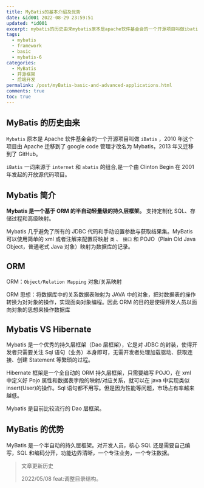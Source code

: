 ```yaml
---
title: MyBatis的基本介绍及优势
date: &id001 2022-08-29 23:59:51
updated: *id001
excerpt: mybatis的历史由来mybatis原本是apache软件基金会的一个开源项目叫做ibatis年这个项目由apache迁移到了googlecode管理才改名为mybatis年又迁移到了github。ibatis一词来源于internet和abatis的组合是一个由clintonbegin在年发起的开放源代码项目。mybatis简介mybatis是一个基于orm的半自动轻量级的持久层框架。支持定制化sql存储过程和高级映射。mybatis几乎避免了所有的jdbc代码和手动设置参数与获取结果集。mybati
tags:
  - mybatis
  - framework
  - basic
  - mybatis-6
categories:
  - MyBatis
  - 开源框架
  - 后端开发
permalink: /post/myBatis-basic-and-advanced-applications.html
comments: true
toc: true
---
```

## MyBatis 的历史由来

`Mybatis` 原本是 Apache 软件基金会的一个开源项目叫做 `iBatis` ，2010 年这个项目由 Apache 迁移到了 google code 管理才改名为 Mybatis，2013 年又迁移到了 GitHub。

`iBatis` 一词来源于 `internet` 和 `abatis` 的组合,是一个由 Clinton Begin 在 2001 年发起的开放源代码项目。

## Mybatis 简介

**Mybatis 是一个基于 ORM 的半自动轻量级的持久层框架。** 支持定制化 SQL、存储过程和高级映射。

Mybatis 几乎避免了所有的 JDBC 代码和手动设置参数与获取结果集。MyBatis 可以使用简单的 xml 或者注解来配置将映射 `类` 、 `接口` 和 POJO（Plain Old Java Object，普通老式 Java 对象）映射为数据库的记录。

## ORM

ORM：`Object/Relation Mapping` 对象/关系映射

ORM 思想：将数据库中的关系数据表映射为 JAVA 中的对象，把对数据表的操作转换为对对象的操作，实现面向对象编程。因此 ORM 的目的是使得开发人员以面向对象的思想来操作数据库

## Mybatis VS Hibernate

Mybatis 是一个优秀的持久层框架（Dao 层框架），它是对 JDBC 的封装，使得开发者只需要关注 Sql 语句（业务）本身即可，无需开发者处理加载驱动、获取连接、创建 Statement 等繁琐的过程。

Hibernate 框架是一个全自动的 ORM 持久层框架，只需要编写 POJO，在 xml 中定义好 Pojo 属性和数据表字段的映射/对应关系，就可以在 java 中实现类似 insert(User)的操作。Sql 语句都不用写。但是因为性能等问题，市场占有率越来越低。

Mybatis 是目前比较流行的 Dao 层框架。

## MyBatis 的优势

MyBatis 是一个半自动的持久层框架。对开发人员，核心 SQL 还是需要自己编写，SQL 和编码分开，功能边界清晰，一个专注业务，一个专注数据。

> 文章更新历史
>
> 2022/05/08 feat:调整目录结构。
>